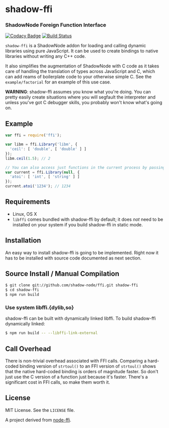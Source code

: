 # shadow-ffi

### ShadowNode Foreign Function Interface
[![Codacy Badge](https://api.codacy.com/project/badge/Grade/57d46bfe959b4742ad614be1d9cfda7b)](https://app.codacy.com/app/legendecas/ffi?utm_source=github.com&utm_medium=referral&utm_content=shadow-node/ffi&utm_campaign=badger)
[![Build Status](https://travis-ci.com/shadow-node/ffi.svg?branch=master)](https://travis-ci.com/shadow-node/ffi)

`shadow-ffi` is a ShadowNode addon for loading and calling dynamic libraries using
pure JavaScript. It can be used to create bindings to native libraries without
writing any C++ code.

It also simplifies the augmentation of ShadowNode with C code as it takes care of
handling the translation of types across JavaScript and C, which can add reams
of boilerplate code to your otherwise simple C. See the `example/factorial`
for an example of this use case.

**WARNING**: shadow-ffi assumes you know what you're doing. You can pretty easily
create situations where you will segfault the interpreter and unless you've got
C debugger skills, you probably won't know what's going on.

## Example

``` js
var ffi = require('ffi');

var libm = ffi.Library('libm', {
  'ceil': [ 'double', [ 'double' ] ]
});
libm.ceil(1.5); // 2

// You can also access just functions in the current process by passing a null
var current = ffi.Library(null, {
  'atoi': [ 'int', [ 'string' ] ]
});
current.atoi('1234'); // 1234
```

## Requirements

 * Linux, OS X
 * `libffi` comes bundled with shadow-ffi by default; it does *not* need to be installed on your system if you build shadow-ffi in static mode.

## Installation

An easy way to install shadow-ffi is going to be implemented. Right now it has to be installed with source code documented as next section.

## Source Install / Manual Compilation

``` bash
$ git clone git://github.com/shadow-node/ffi.git shadow-ffi
$ cd shadow-ffi
$ npm run build
```

### Use system libffi.{dylib,so}

shadow-ffi can be built with dynamically linked libffi. To build shadow-ffi dynamically linked:

```bash
$ npm run build -- --libffi-link-external
```

## Call Overhead

There is non-trivial overhead associated with FFI calls. Comparing a hard-coded
binding version of `strtoul()` to an FFI version of `strtoul()` shows that the
native hard-coded binding is orders of magnitude faster. So don't just use the
C version of a function just because it's faster. There's a significant cost in
FFI calls, so make them worth it.

## License

MIT License. See the `LICENSE` file.

A project derived from [node-ffi](https://github.com/node-ffi/node-ffi).
